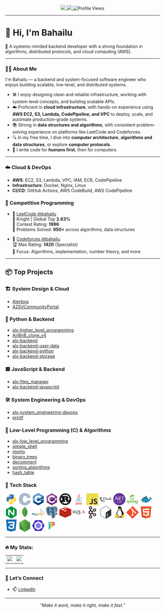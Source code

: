 <div align="center">
  <a href="https://www.linkedin.com/in/bahailu-abera-05a154225/">
    <img src="https://img.shields.io/badge/LinkedIn-blue?style=flat&logo=linkedin&logoColor=white" />
  </a>
  <a href="https://github.com/bahailu-abera/">
    <img src="https://img.shields.io/badge/GitHub-black?style=flat&logo=github&logoColor=white" />
  </a>
  <img src="https://komarev.com/ghpvc/?username=bahailu-abera&style=flat&color=blue" alt="Profile Views"/>
</div>

---

# 👋 Hi, I'm Bahailu

🚀 A systems-minded backend developer with a strong foundation in algorithms, distributed protocols, and cloud computing (AWS).

---


### 👨‍💻 About Me

I'm Bahailu — a backend and system-focused software engineer who enjoys building scalable, low-level, and distributed systems.

- 🛠️ I enjoy designing clean and reliable infrastructure, working with system-level concepts, and building scalable APIs.
- ☁️ Proficient in **cloud infrastructure**, with hands-on experience using **AWS EC2, S3, Lambda, CodePipeline, and VPC** to deploy, scale, and automate production-grade systems.
- 📚 Strong in **data structures and algorithms**, with consistent problem-solving experience on platforms like LeetCode and Codeforces.
- 🔍 In my free time, I dive into **computer architecture**, **algorithms and data structures**, or explore **computer protocols**.
- 🧠 I write code for **humans first**, then for computers.

---

### ☁️ Cloud & DevOps

- **AWS**: EC2, S3, Lambda, VPC, IAM, ECR, CodePipeline
- **Infrastructure**: Docker, Nginx, Linux
- **CI/CD**: GitHub Actions, AWS CodeBuild, AWS CodePipeline

### 🧠 Competitive Programming

- 🔹 [LeetCode @bahailu](https://leetcode.com/u/bahailu/)  
  🏅 Knight | Global Top **2.63%**  
  🧮 Contest Rating: **1996**  
  🧠 Problems Solved: **950+** across algorithms, data structures

- 🔹 [Codeforces @bahailu](https://codeforces.com/profile/bahailu)  
  🏆 Max Rating: **1420** (Specialist)  
  🎯 Focus: Algorithms, implementation, number theory, and more

---

## 📦 Top Projects

### 🏗️ System Design & Cloud
- [Alertora](https://github.com/bahailu-abera/alertora)
- [A2SVCommunityPortal](https://github.com/bahailu-abera/A2SVCommunityPortal)

### 🐍 Python & Backend
- [alx-higher_level_programming](https://github.com/bahailu-abera/alx-higher_level_programming)
- [AirBnB_clone_v4](https://github.com/bahailu-abera/AirBnB_clone_v4)
- [alx-backend](https://github.com/bahailu-abera/alx-backend)
- [alx-backend-user-data](https://github.com/bahailu-abera/alx-backend-user-data)
- [alx-backend-python](https://github.com/bahailu-abera/alx-backend-python)
- [alx-backend-storage](https://github.com/bahailu-abera/alx-backend-storage)

### 🟨 JavaScript & Backend
- [alx-files_manager](https://github.com/bahailu-abera/alx-files_manager)
- [alx-backend-javascript](https://github.com/bahailu-abera/alx-backend-javascript)

### 🛠️ System Engineering & DevOps
- [alx-system_engineering-devops](https://github.com/bahailu-abera/alx-system_engineering-devops)
- [printf](https://github.com/bahailu-abera/printf)

### 🧠 Low-Level Programming (C) & Algorithms
- [alx-low_level_programming](https://github.com/bahailu-abera/alx-low_level_programming)
- [simple_shell](https://github.com/bahailu-abera/simple_shell)
- [monty](https://github.com/bahailu-abera/monty)
- [binary_trees](https://github.com/bahailu-abera/binary_trees)
- [decomment](https://github.com/bahailu-abera/decomment)
- [sorting_algorithms](https://github.com/bahailu-abera/sorting_algorithms)
- [hash_table](https://github.com/bahailu-abera/hash_table)


### 🧰 Tech Stack

<div>
  <img src="https://github.com/devicons/devicon/blob/master/icons/python/python-original.svg" width="40" title="Python"/>
  <img src="https://github.com/devicons/devicon/blob/master/icons/c/c-original.svg" width="40" title="C"/>
  <img src="https://github.com/devicons/devicon/blob/master/icons/cplusplus/cplusplus-original.svg" width="40" title="C++"/>
  <img src="https://github.com/devicons/devicon/blob/master/icons/csharp/csharp-original.svg" width="40" title="C#"/>
  <img src="https://github.com/devicons/devicon/blob/master/icons/rust/rust-original.svg" width="40", title="Rust"/>
  <img src="https://github.com/devicons/devicon/blob/master/icons/java/java-original-wordmark.svg" width="40" title="Java"/>
  <img src="https://github.com/devicons/devicon/blob/master/icons/javascript/javascript-original.svg" width="40" title="JavaScript"/>
  <img src="https://github.com/devicons/devicon/blob/master/icons/flask/flask-original-wordmark.svg" width="40" title="Flask"/>
  <img src="https://github.com/devicons/devicon/blob/master/icons/dotnetcore/dotnetcore-original.svg" width="40" title=".NET Core"/>
  <img src="https://github.com/devicons/devicon/blob/master/icons/spring/spring-original-wordmark.svg" width="40" title="Spring"/>
  <img src="https://github.com/devicons/devicon/blob/master/icons/docker/docker-original.svg" width="40" title="Docker"/>
  <img src="https://github.com/devicons/devicon/blob/master/icons/nginx/nginx-original.svg" width="40" title="Nginx"/>
  <img src="https://github.com/devicons/devicon/blob/master/icons/mongodb/mongodb-original.svg" width="40" title="MongoDB"/>
  <img src="https://github.com/devicons/devicon/blob/master/icons/mysql/mysql-original-wordmark.svg" width="40" title="MySQL"/>
  <img src="https://github.com/devicons/devicon/blob/master/icons/postgresql/postgresql-original.svg" width="40" title="PostgreSQL"/>
  <img src="https://github.com/devicons/devicon/blob/master/icons/redis/redis-original.svg" width="40" title="Redis"/>
  <img src="https://github.com/devicons/devicon/blob/master/icons/sqlalchemy/sqlalchemy-original.svg" width="40" title="SQLAlchemy"/>
  <img src="https://github.com/devicons/devicon/blob/master/icons/apachekafka/apachekafka-original.svg" width="40" title="Kafka"/>
  <img src="https://github.com/devicons/devicon/blob/master/icons/bash/bash-original.svg" width="40" title="Bash"/>
  <img src="https://github.com/devicons/devicon/blob/master/icons/linux/linux-original.svg" width="40" title="Linux"/>
  <img src="https://github.com/devicons/devicon/blob/master/icons/git/git-original.svg" width="40" title="Git"/>
  <img src="https://github.com/devicons/devicon/blob/master/icons/html5/html5-original.svg" width="40" title="HTML5"/>
  <img src="https://github.com/devicons/devicon/blob/master/icons/css3/css3-plain.svg" width="40" title="CSS3"/>
  <img src="https://github.com/devicons/devicon/blob/master/icons/nodejs/nodejs-original.svg" width="40" title="NodeJS"/>
  <img src="https://github.com/devicons/devicon/blob/master/icons/eslint/eslint-original.svg" width="40" title="ESLint"/>
  <img src="https://github.com/devicons/devicon/blob/master/icons/pytest/pytest-original.svg" width="40" title="Pytest"/>
</div>

---

### 🔥 My Stats:

<table>
  <tr>
    <td>
      <a href="https://git.io/streak-stats">
        <img src="http://github-readme-streak-stats.herokuapp.com?user=bahailu-abera&theme=dark&date_format=M%20j%5B%2C%20Y%5D" />
      </a>
    </td>
    <td>
      <img src="https://github-readme-stats.vercel.app/api/top-langs/?username=bahailu-abera&layout=compact&langs_count=10&theme=dark&hide_border=false" />
    </td>
  </tr>
</table>

---


### 🤝 Let’s Connect

- 📫 [LinkedIn](https://www.linkedin.com/in/bahailu-abera-05a154225/)

---

<p align="center">
  <em>“Make it work, make it right, make it fast.”</em>
</p>
